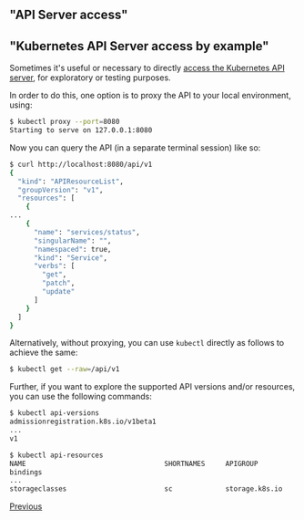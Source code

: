 ## "API Server access"
## "Kubernetes API Server access by example"

Sometimes it's useful or necessary to directly [access the Kubernetes API server](https://kubernetes.io/docs/tasks/access-kubernetes-api/http-proxy-access-api/), for exploratory or testing purposes.

In order to do this, one option is to proxy the API to your local environment, using:

```bash
$ kubectl proxy --port=8080
Starting to serve on 127.0.0.1:8080

```

Now you can query the API (in a separate terminal session) like so:

```bash
$ curl http://localhost:8080/api/v1
{
  "kind": "APIResourceList",
  "groupVersion": "v1",
  "resources": [
    {
...
    {
      "name": "services/status",
      "singularName": "",
      "namespaced": true,
      "kind": "Service",
      "verbs": [
        "get",
        "patch",
        "update"
      ]
    }
  ]
}
```

Alternatively, without proxying, you can use `kubectl` directly as follows to achieve the same:

```bash
$ kubectl get --raw=/api/v1
```

Further, if you want to explore the supported API versions and/or resources, you can use the following commands:

```bash
$ kubectl api-versions
admissionregistration.k8s.io/v1beta1
...
v1

$ kubectl api-resources
NAME                                  SHORTNAMES     APIGROUP                       NAMESPACED   KIND
bindings                                                                            true         Binding
...
storageclasses                        sc             storage.k8s.io                 false        StorageClass
```

[Previous](/nodes)
